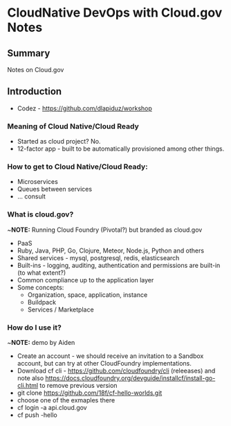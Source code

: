 # CloudNative DevOps with Cloud.gov Notes

## Summary

Notes on Cloud.gov

## Introduction

* Codez - https://github.com/dlapiduz/workshop

### Meaning of Cloud Native/Cloud Ready

* Started as cloud project?   No.
* 12-factor app - built to be automatically provisioned among other things.

### How to get to Cloud Native/Cloud Ready:

* Microservices
* Queues between services
* ... consult 

### What is cloud.gov?

~__NOTE:__ Running Cloud Foundry (Pivotal?) but branded as cloud.gov

* PaaS
* Ruby, Java, PHP, Go, Clojure, Meteor, Node.js, Python and others
* Shared services - mysql, postgresql, redis, elasticsearch
* Built-ins - logging, auditing, authentication and permissions are built-in (to what extent?)
* Common compliance up to the application layer
* Some concepts:
  - Organization, space, application, instance
  - Buildpack
  - Services / Marketplace

### How do I use it?

~__NOTE:__ demo by Aiden

* Create an account - we should receive an invitation to a Sandbox account, but can try at other CloudFoundry implementations.
* Download cf cli - https://github.com/cloudfoundry/cli (releeases) and note also https://docs.cloudfoundry.org/devguide/installcf/install-go-cli.html to remove previous version
* git clone https://github.com/18f/cf-hello-worlds.git
* choose one of the exmaples there
* cf login -a api.cloud.gov
* cf push <name>-hello
